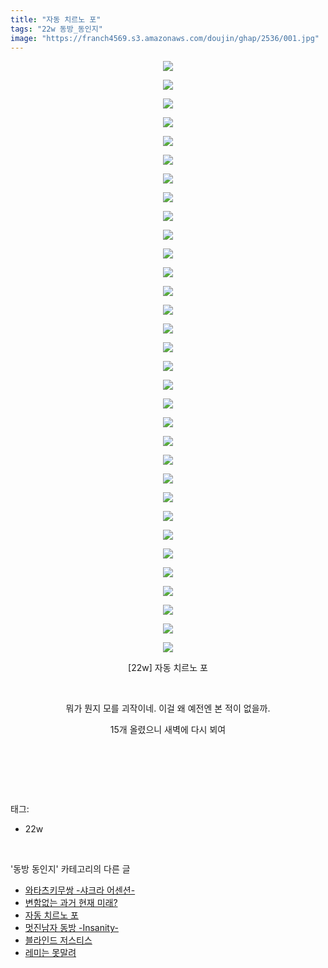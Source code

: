 ```yaml
---
title: "자동 치르노 포"
tags: "22w 동방_동인지"
image: "https://franch4569.s3.amazonaws.com/doujin/ghap/2536/001.jpg"
---
```

<div class="article">
<p style="text-align: center; clear: none; float: none;"><img src="{{ site.imgserver2 }}/ghap/2536/001.jpg"/></p>
<p style="text-align: center; clear: none; float: none;"><img src="{{ site.imgserver2 }}/ghap/2536/002.jpg"/></p>
<p style="text-align: center; clear: none; float: none;"><img src="{{ site.imgserver2 }}/ghap/2536/003.jpg"/></p>
<p style="text-align: center; clear: none; float: none;"><img src="{{ site.imgserver2 }}/ghap/2536/004.jpg"/></p>
<p style="text-align: center; clear: none; float: none;"><img src="{{ site.imgserver2 }}/ghap/2536/005.jpg"/></p>
<p style="text-align: center; clear: none; float: none;"><img src="{{ site.imgserver2 }}/ghap/2536/006.jpg"/></p>
<p style="text-align: center; clear: none; float: none;"><img src="{{ site.imgserver2 }}/ghap/2536/007.jpg"/></p>
<p style="text-align: center; clear: none; float: none;"><img src="{{ site.imgserver2 }}/ghap/2536/008.jpg"/></p>
<p style="text-align: center; clear: none; float: none;"><img src="{{ site.imgserver2 }}/ghap/2536/009.jpg"/></p>
<p style="text-align: center; clear: none; float: none;"><img src="{{ site.imgserver2 }}/ghap/2536/010.jpg"/></p>
<p style="text-align: center; clear: none; float: none;"><img src="{{ site.imgserver2 }}/ghap/2536/011.jpg"/></p>
<p style="text-align: center; clear: none; float: none;"><img src="{{ site.imgserver2 }}/ghap/2536/012.jpg"/></p>
<p style="text-align: center; clear: none; float: none;"><img src="{{ site.imgserver2 }}/ghap/2536/013.jpg"/></p>
<p style="text-align: center; clear: none; float: none;"><img src="{{ site.imgserver2 }}/ghap/2536/014.jpg"/></p>
<p style="text-align: center; clear: none; float: none;"><img src="{{ site.imgserver2 }}/ghap/2536/015.jpg"/></p>
<p style="text-align: center; clear: none; float: none;"><img src="{{ site.imgserver2 }}/ghap/2536/016.jpg"/></p>
<p style="text-align: center; clear: none; float: none;"><img src="{{ site.imgserver2 }}/ghap/2536/017.jpg"/></p>
<p style="text-align: center; clear: none; float: none;"><img src="{{ site.imgserver2 }}/ghap/2536/018.jpg"/></p>
<p style="text-align: center; clear: none; float: none;"><img src="{{ site.imgserver2 }}/ghap/2536/019.jpg"/></p>
<p style="text-align: center; clear: none; float: none;"><img src="{{ site.imgserver2 }}/ghap/2536/020.jpg"/></p>
<p style="text-align: center; clear: none; float: none;"><img src="{{ site.imgserver2 }}/ghap/2536/021.jpg"/></p>
<p style="text-align: center; clear: none; float: none;"><img src="{{ site.imgserver2 }}/ghap/2536/022.jpg"/></p>
<p style="text-align: center; clear: none; float: none;"><img src="{{ site.imgserver2 }}/ghap/2536/023.jpg"/></p>
<p style="text-align: center; clear: none; float: none;"><img src="{{ site.imgserver2 }}/ghap/2536/024.jpg"/></p>
<p style="text-align: center; clear: none; float: none;"><img src="{{ site.imgserver2 }}/ghap/2536/025.jpg"/></p>
<p style="text-align: center; clear: none; float: none;"><img src="{{ site.imgserver2 }}/ghap/2536/026.jpg"/></p>
<p style="text-align: center; clear: none; float: none;"><img src="{{ site.imgserver2 }}/ghap/2536/027.jpg"/></p>
<p style="text-align: center; clear: none; float: none;"><img src="{{ site.imgserver2 }}/ghap/2536/028.jpg"/></p>
<p style="text-align: center; clear: none; float: none;"><img src="{{ site.imgserver2 }}/ghap/2536/029.jpg"/></p>
<p style="text-align: center; clear: none; float: none;"><img src="{{ site.imgserver2 }}/ghap/2536/030.jpg"/></p>
<p style="text-align: center; clear: none; float: none;"><img src="{{ site.imgserver2 }}/ghap/2536/031.jpg"/></p>
<p style="text-align: center; clear: none; float: none;"><img src="{{ site.imgserver2 }}/ghap/2536/032.jpg"/></p>
<p style="text-align: center; clear: none; float: none;">[22w] 자동 치르노 포</p>
<p style="text-align: center; clear: none; float: none;"><br/></p>
<p style="text-align: center; clear: none; float: none;">뭐가 뭔지 모를 괴작이네. 이걸 왜 예전엔 본 적이 없을까.</p>
<p style="text-align: center; clear: none; float: none;">15개 올렸으니 새벽에 다시 뵈여</p>
<p style="text-align: center; clear: none; float: none;"><br/></p>
<p><br/></p>
</div><br/>
<div class="tagTrail">
<p>태그: </p>
<ul>
<li>22w</li>
</ul>
</div><br/>
<div class="another">
<p>'동방 동인지' 카테고리의 다른 글</p>
<ul>
<li><a href="/ghap_2540">와타츠키무쌍 -샤크라 어센션-</a></li>
<li><a href="/ghap_2539">변함없는 과거 현재 미래?</a></li>
<li><a href="/ghap_2536">자동 치르노 포</a></li>
<li><a href="/ghap_2535">멋진남자 동방 -Insanity-</a></li>
<li><a href="/ghap_2533">블라인드 저스티스</a></li>
<li><a href="/ghap_2532">레미는 못말려</a></li>
</ul>
</div><br/>
<div class="cb_module cb_fluid">
<div class="cb_wrt cb_profile">
</div><!-- commentList close -->
</div><br/>
